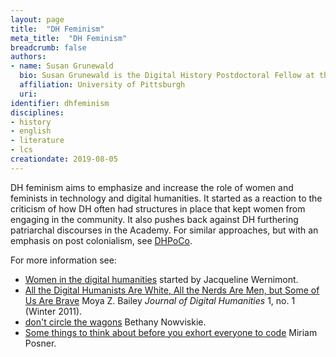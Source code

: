 ```yaml
---
layout: page
title:  "DH Feminism"
meta_title:  "DH Feminism"
breadcrumb: false
authors: 
- name: Susan Grunewald
  bio: Susan Grunewald is the Digital History Postdoctoral Fellow at the University of Pittsburgh’s World History Center. She received her PhD from Carnegie Mellon University, where she was a two-time A.W. Mellon Fellow in Digital Humanities. Her research focuses on Soviet history, particularly German prisoners of war in the USSR during and after the Second World War.
  affiliation: University of Pittsburgh
  uri:
identifier: dhfeminism
disciplines: 
- history
- english
- literature
- lcs
creationdate: 2019-08-05
---
```

DH feminism aims to emphasize and increase the role of women and feminists in technology and digital humanities. It started as a reaction to the criticism of how DH often had structures in place that kept women from engaging in the community. It also pushes back against DH furthering patriarchal discourses in the Academy. For similar approaches, but with an emphasis on post colonialism, see [DHPoCo](#topic_dhpoco). 

For more information see:
 -  [Women in the digital humanities](https://docs.google.com/spreadsheets/d/1pPscJX7I7Vvuc4YIBbd38nbWgIjp-0FiI5yZ1sxG6Vk/edit#gid=0) started by Jacqueline Wernimont.
 -  [All the Digital Humanists Are White, All the Nerds Are Men, but Some of Us Are Brave](http://journalofdigitalhumanities.org/1-1/all-the-digital-humanists-are-white-all-the-nerds-are-men-but-some-of-us-are-brave-by-moya-z-bailey/) Moya Z. Bailey *Journal of Digital Humanities* 1, no. 1 (Winter 2011).
 -  [don't circle the wagons](http://nowviskie.org/2012/dont-circle-the-wagons/) Bethany Nowviskie.
 -  [Some things to think about before you exhort everyone to code](https://miriamposner.com/blog/some-things-to-think-about-before-you-exhort-everyone-to-code/) Miriam Posner.
